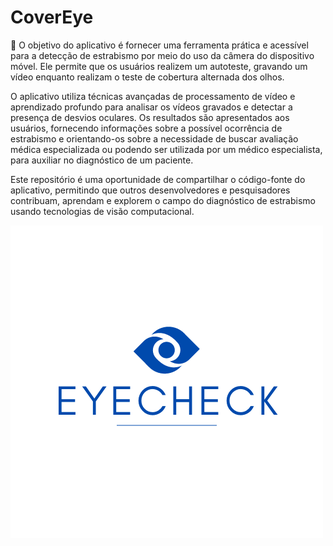 # CoverEye

📍 O objetivo do aplicativo é fornecer uma ferramenta prática e acessível para a detecção de estrabismo por meio do uso da câmera do dispositivo móvel. Ele permite que os usuários realizem um autoteste, gravando um vídeo enquanto realizam o teste de cobertura alternada dos olhos.

O aplicativo utiliza técnicas avançadas de processamento de vídeo e aprendizado profundo para analisar os vídeos gravados e detectar a presença de desvios oculares. Os resultados são apresentados aos usuários, fornecendo informações sobre a possível ocorrência de estrabismo e orientando-os sobre a necessidade de buscar avaliação médica especializada ou podendo ser utilizada por um médico especialista, para auxiliar no diagnóstico de um paciente.

Este repositório é uma oportunidade de compartilhar o código-fonte do aplicativo, permitindo que outros desenvolvedores e pesquisadores contribuam, aprendam e explorem o campo do diagnóstico de estrabismo usando tecnologias de visão computacional.

![Logo do CoverEye](https://github.com/thalissonjon/viplabApp/blob/main/viplabprojeto/assets/eyecheck_brand.png)


